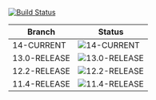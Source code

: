 [![Build Status](https://api.cirrus-ci.com/github/lwhsu/test-cirrus.svg)](https://cirrus-ci.com/github/lwhsu/test-cirrus)

| Branch       | Status                                                                                    |
| ------------ | ----------------------------------------------------------------------------------------- |
| 14-CURRENT   | ![14-CURRENT](https://api.cirrus-ci.com/github/lwhsu/test-cirrus.svg?task=14-CURRENT)     |
| 13.0-RELEASE | ![13.0-RELEASE](https://api.cirrus-ci.com/github/lwhsu/test-cirrus.svg?task=13.0-RELEASE) |
| 12.2-RELEASE | ![12.2-RELEASE](https://api.cirrus-ci.com/github/lwhsu/test-cirrus.svg?task=12.2-RELEASE) |
| 11.4-RELEASE | ![11.4-RELEASE](https://api.cirrus-ci.com/github/lwhsu/test-cirrus.svg?task=11.4-RELEASE) |

